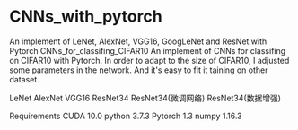 # CNNs_with_pytorch
An implement of LeNet, AlexNet, VGG16, GoogLeNet and ResNet with Pytorch
CNNs_for_classifing_CIFAR10
An implement of CNNs for classifing on CIFAR10 with Pytorch. In order to adapt to the size of CIFAR10, I adjusted some parameters in the network. And it's easy to fit it taining on other dataset.

LeNet
AlexNet
VGG16
ResNet34
ResNet34(微调网络)
ResNet34(数据增强)

Requirements
CUDA 10.0
python 3.7.3
Pytorch 1.3
numpy 1.16.3
